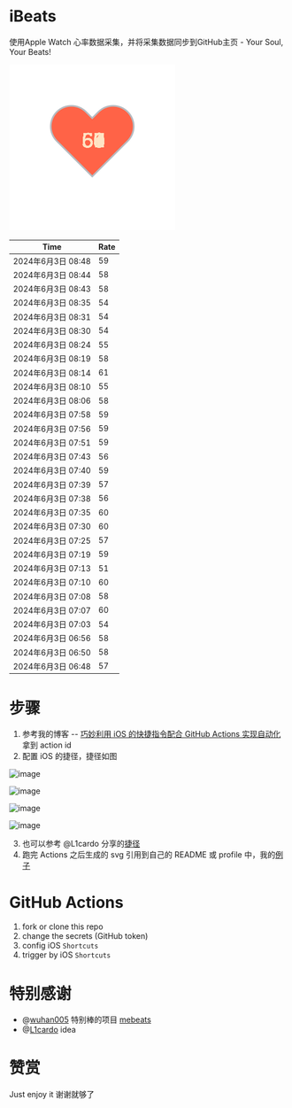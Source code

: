# iBeats
使用Apple Watch 心率数据采集，并将采集数据同步到GitHub主页 - Your Soul, Your Beats!

![](./files/heart.svg)

<!--START_SECTION:my_heart_rate-->
| Time | Rate | 
 | ---- | ---- | 
| 2024年6月3日 08:48 | 59 |
| 2024年6月3日 08:44 | 58 |
| 2024年6月3日 08:43 | 58 |
| 2024年6月3日 08:35 | 54 |
| 2024年6月3日 08:31 | 54 |
| 2024年6月3日 08:30 | 54 |
| 2024年6月3日 08:24 | 55 |
| 2024年6月3日 08:19 | 58 |
| 2024年6月3日 08:14 | 61 |
| 2024年6月3日 08:10 | 55 |
| 2024年6月3日 08:06 | 58 |
| 2024年6月3日 07:58 | 59 |
| 2024年6月3日 07:56 | 59 |
| 2024年6月3日 07:51 | 59 |
| 2024年6月3日 07:43 | 56 |
| 2024年6月3日 07:40 | 59 |
| 2024年6月3日 07:39 | 57 |
| 2024年6月3日 07:38 | 56 |
| 2024年6月3日 07:35 | 60 |
| 2024年6月3日 07:30 | 60 |
| 2024年6月3日 07:25 | 57 |
| 2024年6月3日 07:19 | 59 |
| 2024年6月3日 07:13 | 51 |
| 2024年6月3日 07:10 | 60 |
| 2024年6月3日 07:08 | 58 |
| 2024年6月3日 07:07 | 60 |
| 2024年6月3日 07:03 | 54 |
| 2024年6月3日 06:56 | 58 |
| 2024年6月3日 06:50 | 58 |
| 2024年6月3日 06:48 | 57 |

<!--END_SECTION:my_heart_rate-->

# 步骤
1. 参考我的博客 -- [巧妙利用 iOS 的快捷指令配合 GitHub Actions 实现自动化](https://github.com/yihong0618/gitblog/issues/198) 拿到 action id
2. 配置 iOS 的捷径，捷径如图

![image](https://user-images.githubusercontent.com/15976103/122154218-0db0b480-ce97-11eb-93bb-5aec07c558dc.png)

![image](https://user-images.githubusercontent.com/15976103/122154236-186b4980-ce97-11eb-8e4b-70551a0391ae.png)

![image](https://user-images.githubusercontent.com/15976103/122154268-2d47dd00-ce97-11eb-902e-3acf292265a9.png)

![image](https://user-images.githubusercontent.com/15976103/122174055-fa144680-ceb4-11eb-9be2-3eb83cd516f7.png)

3. 也可以参考 @L1cardo 分享的[捷径](https://www.icloud.com/shortcuts/6ab6047b459c41ad822ad6b94b1c03d4)
4. 跑完 Actions 之后生成的 svg 引用到自己的 README 或 profile 中，我的[例子](https://github.com/yihong0618) 

# GitHub Actions

1. fork or clone this repo
2. change the secrets (GitHub token)
3. config iOS `Shortcuts` 
4. trigger by iOS `Shortcuts`

# 特别感谢
- @[wuhan005](https://github.com/wuhan005) 特别棒的项目 [mebeats](https://github.com/wuhan005/mebeats)
- @[L1cardo](https://github.com/L1cardo) idea

# 赞赏
Just enjoy it
谢谢就够了
